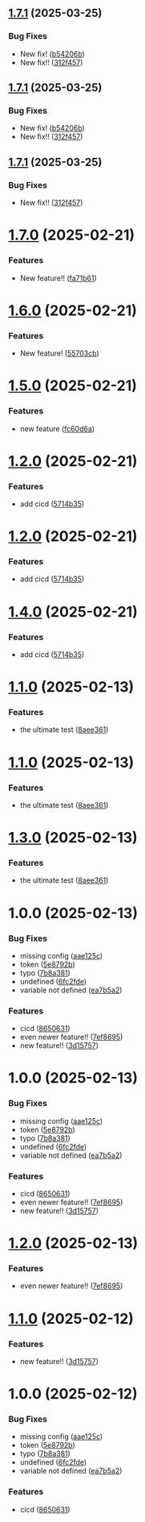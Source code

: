 ## [1.7.1](https://github.com/med-ridha/MusicaBot2/compare/br-v1.7.0...br-v1.7.1) (2025-03-25)


### Bug Fixes

* New fix! ([b54206b](https://github.com/med-ridha/MusicaBot2/commit/b54206b96632454a3b979ab64c6ba4a6e6b37bc7))
* New fix!! ([312f457](https://github.com/med-ridha/MusicaBot2/commit/312f457e84adc6e2091ae369a426460d8876ae3e))

## [1.7.1](https://github.com/med-ridha/MusicaBot2/compare/br-v1.7.0...br-v1.7.1) (2025-03-25)


### Bug Fixes

* New fix! ([b54206b](https://github.com/med-ridha/MusicaBot2/commit/b54206b96632454a3b979ab64c6ba4a6e6b37bc7))
* New fix!! ([312f457](https://github.com/med-ridha/MusicaBot2/commit/312f457e84adc6e2091ae369a426460d8876ae3e))

## [1.7.1](https://github.com/med-ridha/MusicaBot2/compare/br-v1.7.0...br-v1.7.1) (2025-03-25)


### Bug Fixes

* New fix!! ([312f457](https://github.com/med-ridha/MusicaBot2/commit/312f457e84adc6e2091ae369a426460d8876ae3e))

# [1.7.0](https://github.com/med-ridha/MusicaBot2/compare/br-v1.6.0...br-v1.7.0) (2025-02-21)


### Features

* New feature!! ([fa71b61](https://github.com/med-ridha/MusicaBot2/commit/fa71b6111253256bdfcfea0d69e4385b4a13fb22))

# [1.6.0](https://github.com/med-ridha/MusicaBot2/compare/br-v1.5.0...br-v1.6.0) (2025-02-21)


### Features

* New feature! ([55703cb](https://github.com/med-ridha/MusicaBot2/commit/55703cb1522b6d27488ae549a1353531b8988305))

# [1.5.0](https://github.com/med-ridha/MusicaBot2/compare/br-v1.4.0...br-v1.5.0) (2025-02-21)


### Features

* new feature ([fc60d6a](https://github.com/med-ridha/MusicaBot2/commit/fc60d6a612ac4eb5b1100b2e11e49c800edb323a))

# [1.2.0](https://github.com/med-ridha/MusicaBot2/compare/fr-v1.1.0...fr-v1.2.0) (2025-02-21)


### Features

* add cicd ([5714b35](https://github.com/med-ridha/MusicaBot2/commit/5714b356b593ba88985cf6386fcac3d1cbd24c81))

# [1.2.0](https://github.com/med-ridha/MusicaBot2/compare/de-v1.1.0...de-v1.2.0) (2025-02-21)


### Features

* add cicd ([5714b35](https://github.com/med-ridha/MusicaBot2/commit/5714b356b593ba88985cf6386fcac3d1cbd24c81))

# [1.4.0](https://github.com/med-ridha/MusicaBot2/compare/br-v1.3.0...br-v1.4.0) (2025-02-21)


### Features

* add cicd ([5714b35](https://github.com/med-ridha/MusicaBot2/commit/5714b356b593ba88985cf6386fcac3d1cbd24c81))

# [1.1.0](https://github.com/med-ridha/MusicaBot2/compare/fr-v1.0.0...fr-v1.1.0) (2025-02-13)


### Features

* the ultimate test ([8aee361](https://github.com/med-ridha/MusicaBot2/commit/8aee361f60ee32445f695e2f2e5c57249358acff))

# [1.1.0](https://github.com/med-ridha/MusicaBot2/compare/de-v1.0.0...de-v1.1.0) (2025-02-13)


### Features

* the ultimate test ([8aee361](https://github.com/med-ridha/MusicaBot2/commit/8aee361f60ee32445f695e2f2e5c57249358acff))

# [1.3.0](https://github.com/med-ridha/MusicaBot2/compare/br-v1.2.0...br-v1.3.0) (2025-02-13)


### Features

* the ultimate test ([8aee361](https://github.com/med-ridha/MusicaBot2/commit/8aee361f60ee32445f695e2f2e5c57249358acff))

# 1.0.0 (2025-02-13)


### Bug Fixes

* missing config ([aae125c](https://github.com/med-ridha/MusicaBot2/commit/aae125cbc28eec5e8d1d9554077af65542dde0b6))
* token ([5e8792b](https://github.com/med-ridha/MusicaBot2/commit/5e8792b30e70fa259a853ef08fbb1c59ac0be96a))
* typo ([7b8a381](https://github.com/med-ridha/MusicaBot2/commit/7b8a38175e3a3fe4c4bb49ea2e2fcf97724f8192))
* undefined ([6fc2fde](https://github.com/med-ridha/MusicaBot2/commit/6fc2fde8f7a618fd63816c6bf1bc1cbe7b12f7c1))
* variable not defined ([ea7b5a2](https://github.com/med-ridha/MusicaBot2/commit/ea7b5a20d6b54df666f61c19f974409ba624ca05))


### Features

* cicd ([8650631](https://github.com/med-ridha/MusicaBot2/commit/8650631f5d20843f7bc01ba75891f26cf9e6bc42))
* even newer feature!! ([7ef8695](https://github.com/med-ridha/MusicaBot2/commit/7ef869518277b00926748e8cc6be423e62f4dd6d))
* new feature!! ([3d15757](https://github.com/med-ridha/MusicaBot2/commit/3d157579eb005d7ebcba7117d531f957adea0f10))

# 1.0.0 (2025-02-13)


### Bug Fixes

* missing config ([aae125c](https://github.com/med-ridha/MusicaBot2/commit/aae125cbc28eec5e8d1d9554077af65542dde0b6))
* token ([5e8792b](https://github.com/med-ridha/MusicaBot2/commit/5e8792b30e70fa259a853ef08fbb1c59ac0be96a))
* typo ([7b8a381](https://github.com/med-ridha/MusicaBot2/commit/7b8a38175e3a3fe4c4bb49ea2e2fcf97724f8192))
* undefined ([6fc2fde](https://github.com/med-ridha/MusicaBot2/commit/6fc2fde8f7a618fd63816c6bf1bc1cbe7b12f7c1))
* variable not defined ([ea7b5a2](https://github.com/med-ridha/MusicaBot2/commit/ea7b5a20d6b54df666f61c19f974409ba624ca05))


### Features

* cicd ([8650631](https://github.com/med-ridha/MusicaBot2/commit/8650631f5d20843f7bc01ba75891f26cf9e6bc42))
* even newer feature!! ([7ef8695](https://github.com/med-ridha/MusicaBot2/commit/7ef869518277b00926748e8cc6be423e62f4dd6d))
* new feature!! ([3d15757](https://github.com/med-ridha/MusicaBot2/commit/3d157579eb005d7ebcba7117d531f957adea0f10))

# [1.2.0](https://github.com/med-ridha/MusicaBot2/compare/br-v1.1.0...br-v1.2.0) (2025-02-13)


### Features

* even newer feature!! ([7ef8695](https://github.com/med-ridha/MusicaBot2/commit/7ef869518277b00926748e8cc6be423e62f4dd6d))

# [1.1.0](https://github.com/med-ridha/MusicaBot2/compare/br-v1.0.0...br-v1.1.0) (2025-02-12)


### Features

* new feature!! ([3d15757](https://github.com/med-ridha/MusicaBot2/commit/3d157579eb005d7ebcba7117d531f957adea0f10))

# 1.0.0 (2025-02-12)


### Bug Fixes

* missing config ([aae125c](https://github.com/med-ridha/MusicaBot2/commit/aae125cbc28eec5e8d1d9554077af65542dde0b6))
* token ([5e8792b](https://github.com/med-ridha/MusicaBot2/commit/5e8792b30e70fa259a853ef08fbb1c59ac0be96a))
* typo ([7b8a381](https://github.com/med-ridha/MusicaBot2/commit/7b8a38175e3a3fe4c4bb49ea2e2fcf97724f8192))
* undefined ([6fc2fde](https://github.com/med-ridha/MusicaBot2/commit/6fc2fde8f7a618fd63816c6bf1bc1cbe7b12f7c1))
* variable not defined ([ea7b5a2](https://github.com/med-ridha/MusicaBot2/commit/ea7b5a20d6b54df666f61c19f974409ba624ca05))


### Features

* cicd ([8650631](https://github.com/med-ridha/MusicaBot2/commit/8650631f5d20843f7bc01ba75891f26cf9e6bc42))

